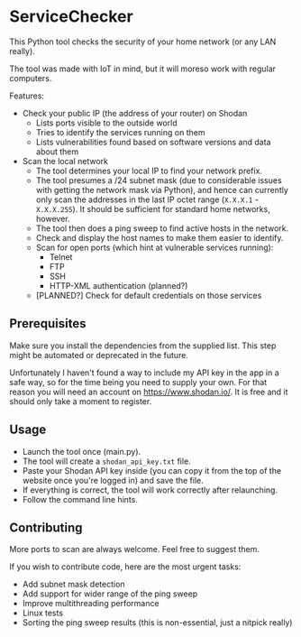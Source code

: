 # ServiceChecker

This Python tool checks the security of your home network (or any LAN really).

The tool was made with IoT in mind, but it will moreso work with regular computers.

Features:
* Check your public IP (the address of your router) on Shodan
  * Lists ports visible to the outside world
  * Tries to identify the services running on them
  * Lists vulnerabilities found based on software versions and data about them
* Scan the local network
  * The tool determines your local IP to find your network prefix.
  * The tool presumes a /24 subnet mask (due to considerable issues with getting the network mask via Python),
and hence can currently only scan the addresses in the last IP octet range (`X.X.X.1` - `X.X.X.255`). It should be sufficient for standard home networks, however.
  * The tool then does a ping sweep to find active hosts in the network.
  * Check and display the host names to make them easier to identify.
  * Scan for open ports (which hint at vulnerable services running):
    * Telnet
    * FTP
    * SSH
    * HTTP-XML authentication (planned?)
  * [PLANNED?] Check for default credentials on those services

## Prerequisites

Make sure you install the dependencies from the supplied list. This step might be automated or deprecated in the future.

Unfortunately I haven't found a way to include my API key in the app in a safe way, so for the time being you need to supply your own.
For that reason you will need an account on https://www.shodan.io/. It is free and it should only take a moment to register.

## Usage

* Launch the tool once (main.py).
* The tool will create a `shodan_api_key.txt` file.
* Paste your Shodan API key inside (you can copy it from the top of the website once you're logged in) and save the file.
* If everything is correct, the tool will work correctly after relaunching.
* Follow the command line hints.

## Contributing

More ports to scan are always welcome. Feel free to suggest them.

If you wish to contribute code, here are the most urgent tasks:
* Add subnet mask detection
* Add support for wider range of the ping sweep
* Improve multithreading performance
* Linux tests
* Sorting the ping sweep results (this is non-essential, just a nitpick really)

